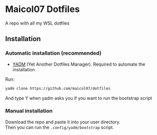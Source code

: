 # Maicol07 Dotfiles

A repo with all my WSL dotfiles

## Installation

### Automatic installation (recommended)

*   [YADM](https://yadm.io/) (Yet Another Dotfiles Manager). Required to automate the installation

Run:

```bash
yadm clone https://github.com/maicol07/dotfiles
```

And type Y when yadm asks you if you want to run the bootstrap script

### Manual installation

Download the repo and paste it into your user directory.  
Then you can run the `.config/yadm/bootstrap` script.
